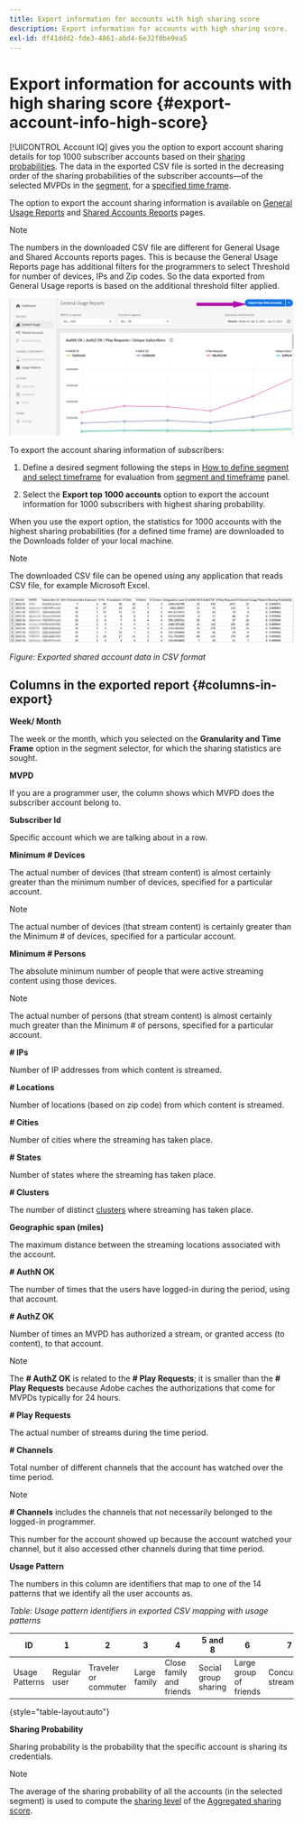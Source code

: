 ```yaml
---
title: Export information for accounts with high sharing score
description: Export information for accounts with high sharing score.
exl-id: df41ddd2-fde3-4861-abd4-6e32f0be9ea5
---
```

# Export information for accounts with high sharing score {#export-account-info-high-score}

[!UICONTROL Account IQ] gives you the option to export account sharing details for top 1000 subscriber accounts based on their [sharing probabilities](/help/accountiq/product-concepts.md#account-sharing-probability-def). The data in the exported CSV file is sorted in the decreasing order of the sharing probabilities of the subscriber accounts—of the selected MVPDs in the [segment](/help/accountiq/product-concepts.md#segment-def), for a [specified time frame](/help/accountiq/product-concepts.md#time-frame-def).

The option to export the account sharing information is available on [General Usage Reports](/help/accountiq/general-usage-reports.md) and [Shared Accounts Reports](/help/accountiq/shared-acc-reports.md) pages.

>[!NOTE]
>
>The numbers in the downloaded CSV file are different for General Usage and Shared Accounts reports pages. This is because the General Usage Reports page has additional filters for the programmers to select Threshold for number of devices, IPs and Zip codes. So the data exported from General Usage reports is based on the additional threshold filter applied.

   ![Export option in General usage](assets/export.png)

To export the account sharing information of subscribers:

1. Define a desired segment following the steps in [How to define segment and select timeframe](/help/accountiq/howto-select-segment-timeframe.md) for evaluation from [segment and timeframe](/help/accountiq/segments-timeframe.md) panel.

1. Select the **Export top 1000 accounts** option to export the account information for 1000 subscribers with highest sharing probability.

When you use the export option, the statistics for 1000 accounts with the highest sharing probabilities (for a defined time frame) are downloaded to the Downloads folder of your local machine.

>[!NOTE]
>
>The downloaded CSV file can be opened using any application that reads CSV file, for example Microsoft Excel.

![exported data in csv format](assets/exported-csv.png)

*Figure: Exported shared account data in CSV format*

## Columns in the exported report {#columns-in-export}

**Week/ Month**

The week or the month, which you selected on the **Granularity and Time Frame** option in the segment selector, for which the sharing statistics are sought.

**MVPD**

If you are a programmer user, the column shows which MVPD does the subscriber account belong to.

**Subscriber Id**

Specific account which we are talking about in a row.

**Minimum # Devices**

The actual number of devices (that stream content) is almost certainly greater than the minimum number of devices, specified for a particular account.

>[!NOTE]
>
>The actual number of devices (that stream content) is certainly greater than the Minimum # of devices, specified for a particular account.

**Minimum # Persons**

The absolute minimum number of people that were active streaming content using those devices.

>[!NOTE]
>
>The actual number of persons (that stream content) is almost certainly much greater than the Minimum # of persons, specified for a particular account.

**# IPs**

Number of IP addresses from which content is streamed.

**# Locations**

Number of locations (based on zip code) from which content is streamed.

**# Cities**

Number of cities where the streaming has taken place.

**# States**

Number of states where the streaming has taken place.

**# Clusters**

The number of distinct [clusters](/help/accountiq/product-concepts.md#cluster-def) where streaming has taken place.

**Geographic span (miles)**

The maximum distance between the streaming locations associated with the account.

**# AuthN OK**

The number of times that the users have logged-in during the period, using that account.

**# AuthZ OK**

Number of times an MVPD has authorized a stream, or granted access (to content), to that account.

>[!NOTE]
>
>The **# AuthZ OK** is related to the **# Play Requests**; it is smaller than the **# Play Requests** because Adobe caches the authorizations that come for MVPDs typically for 24 hours.

**# Play Requests**

The actual number of streams during the time period.

**# Channels**

Total number of different channels that the account has watched over the time period.

>[!NOTE]
>
>**# Channels** includes the channels that not necessarily belonged to the logged-in programmer.
>
>This number for the account showed up because the account watched your channel, but it also accessed other channels during that time period.

**Usage Pattern**

The numbers in this column are identifiers that map to one of the 14 patterns that we identify all the user accounts as.

*Table: Usage pattern identifiers in exported CSV mapping with usage patterns*

 | ID | 1 | 2 | 3 | 4 | 5 and 8 | 6 | 7 | 9 | 10 and 11 | 12 | 13 | 14 |
 |---|---|---|---|---|---|---|---|---|---|---|---|---|
 | Usage Patterns | Regular user | Traveler or commuter | Large family | Close family and friends | Social group sharing | Large group of friends | Concurrent streaming | Community sharing | Uncertain behavior | Small family | Second home | Abnormal Usage |

{style="table-layout:auto"}

**Sharing Probability**

Sharing probability is the probability that the specific account is sharing its credentials.

>[!NOTE]
>
> The average of the sharing probability of all the accounts (in the selected segment) is used to compute the [sharing level](/help/accountiq/dashboard.md#sharing-level) of the [Aggregated sharing score](/help/accountiq/dashboard.md#aggregated-sharing).
